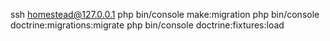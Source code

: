 
ssh homestead@127.0.0.1
php bin/console make:migration
php bin/console doctrine:migrations:migrate
php bin/console doctrine:fixtures:load